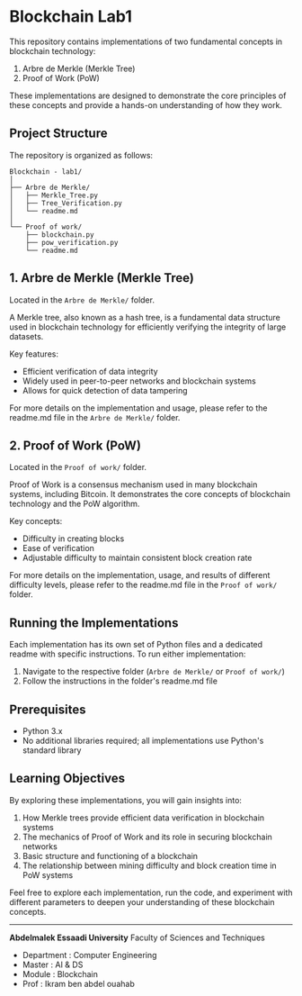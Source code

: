 # Blockchain Lab1

This repository contains implementations of two fundamental concepts in blockchain technology:

1. Arbre de Merkle (Merkle Tree)
2. Proof of Work (PoW)

These implementations are designed to demonstrate the core principles of these concepts and provide a hands-on understanding of how they work.

## Project Structure

The repository is organized as follows:

```
Blockchain - lab1/
│
├── Arbre de Merkle/
│   ├── Merkle_Tree.py
│   ├── Tree_Verification.py
│   └── readme.md
│
└── Proof of work/
    ├── blockchain.py
    ├── pow_verification.py
    └── readme.md
```

## 1. Arbre de Merkle (Merkle Tree)

Located in the `Arbre de Merkle/` folder.

A Merkle tree, also known as a hash tree, is a fundamental data structure used in blockchain technology for efficiently verifying the integrity of large datasets.

Key features:
- Efficient verification of data integrity
- Widely used in peer-to-peer networks and blockchain systems
- Allows for quick detection of data tampering

For more details on the implementation and usage, please refer to the readme.md file in the `Arbre de Merkle/` folder.

## 2. Proof of Work (PoW)

Located in the `Proof of work/` folder.

Proof of Work is a consensus mechanism used in many blockchain systems, including Bitcoin. It demonstrates the core concepts of blockchain technology and the PoW algorithm.

Key concepts:
- Difficulty in creating blocks
- Ease of verification
- Adjustable difficulty to maintain consistent block creation rate

For more details on the implementation, usage, and results of different difficulty levels, please refer to the readme.md file in the `Proof of work/` folder.

## Running the Implementations

Each implementation has its own set of Python files and a dedicated readme with specific instructions. To run either implementation:

1. Navigate to the respective folder (`Arbre de Merkle/` or `Proof of work/`)
2. Follow the instructions in the folder's readme.md file

## Prerequisites

- Python 3.x
- No additional libraries required; all implementations use Python's standard library

## Learning Objectives

By exploring these implementations, you will gain insights into:

1. How Merkle trees provide efficient data verification in blockchain systems
2. The mechanics of Proof of Work and its role in securing blockchain networks
3. Basic structure and functioning of a blockchain
4. The relationship between mining difficulty and block creation time in PoW systems

Feel free to explore each implementation, run the code, and experiment with different parameters to deepen your understanding of these blockchain concepts.

---

**Abdelmalek Essaadi University** Faculty of Sciences and Techniques
   - Department : Computer Engineering
   - Master : AI & DS
   - Module : Blockchain
   - Prof : Ikram ben abdel ouahab